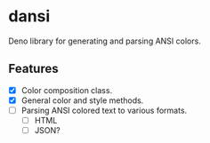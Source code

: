 # dansi
Deno library for generating and parsing ANSI colors.

## Features

- [x] Color composition class.
- [x] General color and style methods.
- [ ] Parsing ANSI colored text to various formats.
  - [ ] HTML
  - [ ] JSON?